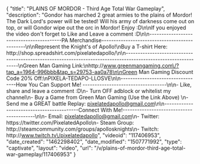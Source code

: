 {
    "title": "PLAINS OF MORDOR - Third Age Total War Gameplay",
    "description": "Gondor has marched 2 great armies to the plains of Mordor!  The Dark Lord's power will be tested!  Will his army of darkness come out on top, or will Gondor wipe out the orc in Mordor!  Enjoy :D\n\nIf you enjoyed the video don't forget to Like and Leave a comment :D\n\n-----------------------------------------PA Merchandise----------------------------------------------\n\nRepresent the Knight's of Apollo!\nBuy a T-shirt Here: http:\/\/shop.spreadshirt.com\/pixelatedapollo\/\n\n---------------------------------------------------------------------------------------------------------------\nGreen Man Gaming Link:\nhttp:\/\/www.greenmangaming.com\/?tap_a=1964-996bbb&tap_s=29753-aa0a78\n\nGreen Man Gaming Discount Code 20% Off:\nPIXELA-TEDAPO-LLOSVE\n\n----------------------------------How You Can Support Me! -----------------------------------\n\n- Like, share and leave a comment :D\n- Turn OFF adblock or whitelist my channel\n- Buy a Game from Green Man Gaming (Use the Link Above) \n- Send me a GREAT battle Replay: pixelatedapollo@gmail.com\n\n------------------------------------------Connect With Me!-----------------------------------------\n\n- Email: pixelatedapollo@gmail.com\n- Twitter: https:\/\/twitter.com\/PixelatedApollo\n- Steam Group:  http:\/\/steamcommunity.com\/groups\/apollosknights\n- Twitch: http:\/\/www.twitch.tv\/pixelatedapollo",
    "videoid": "117406953",
    "date_created": "1462298402",
    "date_modified": "1507771992",
    "type": "captivate",
    "layout": "video",
    "url": "\/v\/plains-of-mordor-third-age-total-war-gameplay\/117406953"
}